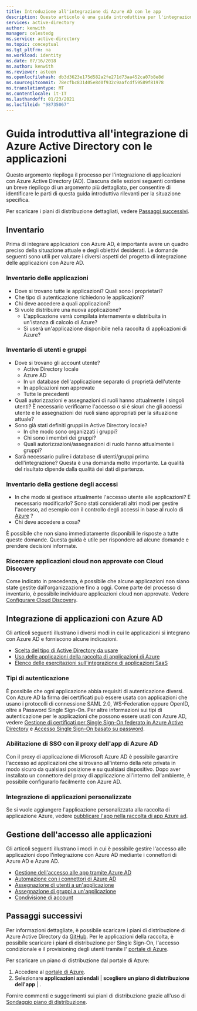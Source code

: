 ```yaml
---
title: Introduzione all'integrazione di Azure AD con le app
description: Questo articolo è una guida introduttiva per l'integrazione di Azure Active Directory (AD) con applicazioni locali e applicazioni cloud.
services: active-directory
author: kenwith
manager: celestedg
ms.service: active-directory
ms.topic: conceptual
ms.tgt_pltfrm: na
ms.workload: identity
ms.date: 07/16/2018
ms.author: kenwith
ms.reviewer: asteen
ms.openlocfilehash: db3d3623e175d582a2fe271d73aa452ca07b8e8d
ms.sourcegitcommit: 78ecfbc831405e8d0f932c9aafcdf59589f81978
ms.translationtype: MT
ms.contentlocale: it-IT
ms.lasthandoff: 01/23/2021
ms.locfileid: "98735067"
---
```

# <a name="integrating-azure-active-directory-with-applications-getting-started-guide"></a>Guida introduttiva all'integrazione di Azure Active Directory con le applicazioni

Questo argomento riepiloga il processo per l'integrazione di applicazioni con Azure Active Directory (AD). Ciascuna delle sezioni seguenti contiene un breve riepilogo di un argomento più dettagliato, per consentire di identificare le parti di questa guida introduttiva rilevanti per la situazione specifica.

Per scaricare i piani di distribuzione dettagliati, vedere [Passaggi successivi](#next-steps).

## <a name="take-inventory"></a>Inventario
Prima di integrare applicazioni con Azure AD, è importante avere un quadro preciso della situazione attuale e degli obiettivi desiderati.  Le domande seguenti sono utili per valutare i diversi aspetti del progetto di integrazione delle applicazioni con Azure AD.

### <a name="application-inventory"></a>Inventario delle applicazioni
* Dove si trovano tutte le applicazioni? Quali sono i proprietari?
* Che tipo di autenticazione richiedono le applicazioni?
* Chi deve accedere a quali applicazioni?
* Si vuole distribuire una nuova applicazione?
  * L'applicazione verrà compilata internamente e distribuita in un'istanza di calcolo di Azure?
  * Si userà un'applicazione disponibile nella raccolta di applicazioni di Azure?

### <a name="user-and-group-inventory"></a>Inventario di utenti e gruppi
* Dove si trovano gli account utente?
  * Active Directory locale
  * Azure AD
  * In un database dell'applicazione separato di proprietà dell'utente
  * In applicazioni non approvate
  * Tutte le precedenti
* Quali autorizzazioni e assegnazioni di ruoli hanno attualmente i singoli utenti? È necessario verificarne l'accesso o si è sicuri che gli accessi utente e le assegnazioni dei ruoli siano appropriati per la situazione attuale?
* Sono già stati definiti gruppi in Active Directory locale?
  * In che modo sono organizzati i gruppi?
  * Chi sono i membri dei gruppi?
  * Quali autorizzazioni/assegnazioni di ruolo hanno attualmente i gruppi?
* Sarà necessario pulire i database di utenti/gruppi prima dell'integrazione?  Questa è una domanda molto importante. La qualità del risultato dipende dalla qualità dei dati di partenza.

### <a name="access-management-inventory"></a>Inventario della gestione degli accessi
* In che modo si gestisce attualmente l'accesso utente alle applicazioni? È necessario modificarlo?  Sono stati considerati altri modi per gestire l'accesso, ad esempio con il controllo degli accessi in base al ruolo di [Azure](../../role-based-access-control/role-assignments-portal.md) ?
* Chi deve accedere a cosa?

È possibile che non siano immediatamente disponibili le risposte a tutte queste domande.  Questa guida è utile per rispondere ad alcune domande e prendere decisioni informate.

### <a name="find-unsanctioned-cloud-applications-with-cloud-discovery"></a>Ricercare applicazioni cloud non approvate con Cloud Discovery

Come indicato in precedenza, è possibile che alcune applicazioni non siano state gestite dall'organizzazione fino a oggi.  Come parte del processo di inventario, è possibile individuare applicazioni cloud non approvate. Vedere [Configurare Cloud Discovery](/cloud-app-security/set-up-cloud-discovery).

## <a name="integrating-applications-with-azure-ad"></a>Integrazione di applicazioni con Azure AD
Gli articoli seguenti illustrano i diversi modi in cui le applicazioni si integrano con Azure AD e forniscono alcune indicazioni.

* [Scelta del tipo di Active Directory da usare](../fundamentals/active-directory-whatis.md)
* [Uso delle applicazioni della raccolta di applicazioni di Azure](what-is-single-sign-on.md)
* [Elenco delle esercitazioni sull'integrazione di applicazioni SaaS](../saas-apps/tutorial-list.md)

### <a name="authentication-types"></a>Tipi di autenticazione
È possibile che ogni applicazione abbia requisiti di autenticazione diversi. Con Azure AD la firma dei certificati può essere usata con applicazioni che usano i protocolli di connessione SAML 2.0, WS-Federation oppure OpenID, oltre a Password Single Sign-On. Per altre informazioni sui tipi di autenticazione per le applicazioni che possono essere usati con Azure AD, vedere [Gestione di certificati per Single Sign-On federato in Azure Active Directory](manage-certificates-for-federated-single-sign-on.md) e [Accesso Single Sign-On basato su password](what-is-single-sign-on.md).

### <a name="enabling-sso-with-azure-ad-app-proxy"></a>Abilitazione di SSO con il proxy dell'app di Azure AD
Con il proxy di applicazione di Microsoft Azure AD è possibile garantire l'accesso ad applicazioni che si trovano all'interno della rete privata in modo sicuro da qualsiasi posizione e su qualsiasi dispositivo. Dopo aver installato un connettore del proxy di applicazione all'interno dell'ambiente, è possibile configurarlo facilmente con Azure AD.

### <a name="integrating-custom-applications"></a>Integrazione di applicazioni personalizzate
Se si vuole aggiungere l'applicazione personalizzata alla raccolta di applicazione Azure, vedere [pubblicare l'app nella raccolta di app Azure ad](../develop/v2-howto-app-gallery-listing.md).

## <a name="managing-access-to-applications"></a>Gestione dell'accesso alle applicazioni
Gli articoli seguenti illustrano i modi in cui è possibile gestire l'accesso alle applicazioni dopo l'integrazione con Azure AD mediante i connettori di Azure AD e Azure AD.

* [Gestione dell'accesso alle app tramite Azure AD](what-is-access-management.md)
* [Automazione con i connettori di Azure AD](../app-provisioning/user-provisioning.md)
* [Assegnazione di utenti a un'applicazione](./assign-user-or-group-access-portal.md)
* [Assegnazione di gruppi a un'applicazione](./assign-user-or-group-access-portal.md)
* [Condivisione di account](../enterprise-users/users-sharing-accounts.md)

## <a name="next-steps"></a>Passaggi successivi
Per informazioni dettagliate, è possibile scaricare i piani di distribuzione di Azure Active Directory da [GitHub](../fundamentals/active-directory-deployment-plans.md). Per le applicazioni della raccolta, è possibile scaricare i piani di distribuzione per Single Sign-On, l'accesso condizionale e il provisioning degli utenti tramite l' [portale di Azure](https://portal.azure.com). 

Per scaricare un piano di distribuzione dal portale di Azure:

1. Accedere al [portale di Azure](https://portal.azure.com).
2. Selezionare **applicazioni aziendali**  |  **scegliere un piano di distribuzione dell'app**  |  .

Fornire commenti e suggerimenti sui piani di distribuzione grazie all'uso di [Sondaggio piano di distribuzione](https://aka.ms/DeploymentPlanFeedback).